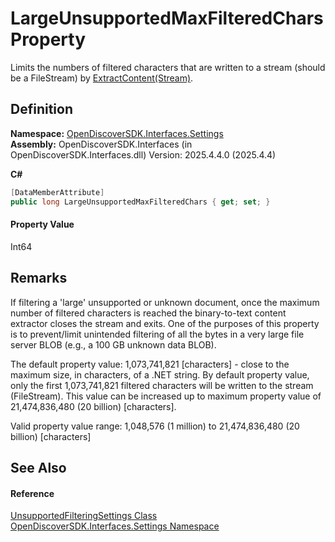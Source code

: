 # LargeUnsupportedMaxFilteredChars Property


Limits the numbers of filtered characters that are written to a stream (should be a FileStream) by <a href="fb035887-c435-38e6-6d15-1c4df08a4e5d">ExtractContent(Stream)</a>.



## Definition
**Namespace:** <a href="a1516a26-c3bc-5b32-80d1-92d32506d831">OpenDiscoverSDK.Interfaces.Settings</a>  
**Assembly:** OpenDiscoverSDK.Interfaces (in OpenDiscoverSDK.Interfaces.dll) Version: 2025.4.4.0 (2025.4.4)

**C#**
``` C#
[DataMemberAttribute]
public long LargeUnsupportedMaxFilteredChars { get; set; }
```



#### Property Value
Int64

## Remarks

If filtering a 'large' unsupported or unknown document, once the maximum number of filtered characters is reached the binary-to-text content extractor closes the stream and exits. One of the purposes of this property is to prevent/limit unintended filtering of all the bytes in a very large file server BLOB (e.g., a 100 GB unknown data BLOB).

The default property value: 1,073,741,821 [characters] - close to the maximum size, in characters, of a .NET string. 
By default property value, only the first 1,073,741,821 filtered characters will be written to the stream (FileStream). This value can be increased up to maximum property value of 21,474,836,480 (20 billion) [characters].


Valid property value range: 1,048,576 (1 million) to 21,474,836,480 (20 billion) [characters]


## See Also


#### Reference
<a href="dbf9dc6c-b54d-322f-a286-8e3eb41f2c08">UnsupportedFilteringSettings Class</a>  
<a href="a1516a26-c3bc-5b32-80d1-92d32506d831">OpenDiscoverSDK.Interfaces.Settings Namespace</a>  

